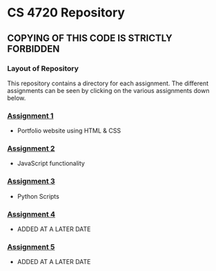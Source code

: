 # CS 4720 Repository
## COPYING OF THIS CODE IS STRICTLY FORBIDDEN

### Layout of Repository
This repository contains a directory for each assignment.
The different assignments can be seen by clicking on the various assignments down below.
### [Assignment 1](Assignment1)
* Portfolio website using HTML & CSS
### [Assignment 2](Assignment2)
* JavaScript functionality
### [Assignment 3](Assignment3)
* Python Scripts
### [Assignment 4](Assignment4)
* ADDED AT A LATER DATE
### [Assignment 5](Assignment5)
* ADDED AT A LATER DATE
